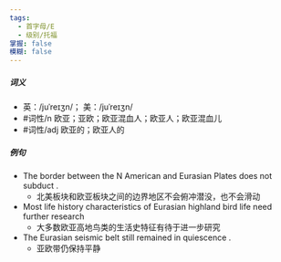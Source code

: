 ```yaml
---
tags:
  - 首字母/E
  - 级别/托福
掌握: false
模糊: false
---
```

##### 词义
- 英：/juˈreɪʒn/； 美：/juˈreɪʒn/
- #词性/n  欧亚；亚欧；欧亚混血人；欧亚人；欧亚混血儿
- #词性/adj  欧亚的；欧亚人的
##### 例句
- The border between the N American and Eurasian Plates does not subduct .
	- 北美板块和欧亚板块之间的边界地区不会俯冲潜没，也不会滑动
- Most life history characteristics of Eurasian highland bird life need further research
	- 大多数欧亚高地鸟类的生活史特征有待于进一步研究
- The Eurasian seismic belt still remained in quiescence .
	- 亚欧带仍保持平静
